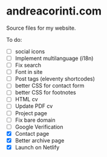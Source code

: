 # andreacorinti.com

Source files for my website.

To do:

- [ ] social icons
- [ ] Implement multilanguage (i18n)
- [ ] Fix search
- [ ] Font in site
- [ ] Post tags (eleventy shortcodes)
- [ ] better CSS for contact form
- [ ] better CSS for footnotes
- [ ] HTML cv
- [ ] Update PDF cv
- [ ] Project page
- [ ] Fix bare domain
- [ ] Google Verification
- [x] Contact page
- [x] Better archive page
- [x] Launch on Netlify
